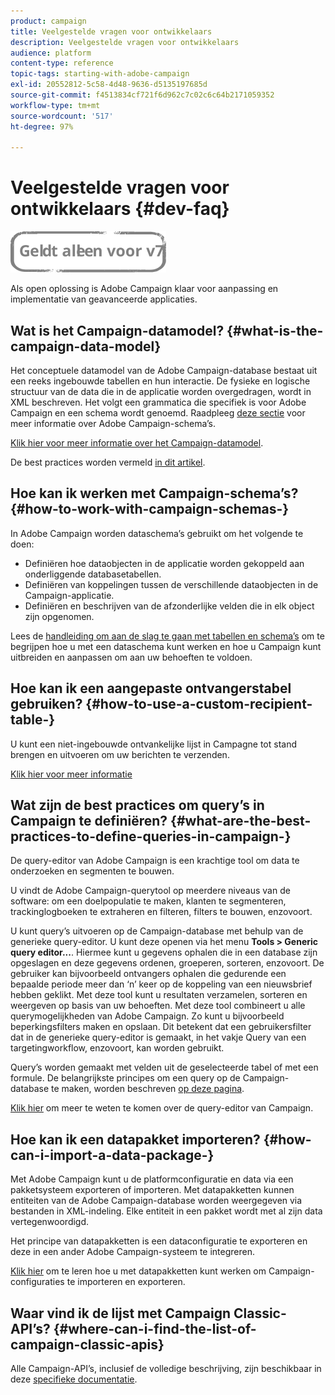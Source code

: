 ```yaml
---
product: campaign
title: Veelgestelde vragen voor ontwikkelaars
description: Veelgestelde vragen voor ontwikkelaars
audience: platform
content-type: reference
topic-tags: starting-with-adobe-campaign
exl-id: 20552812-5c58-4d48-9636-d5135197685d
source-git-commit: f4513834cf721f6d962c7c02c6c64b2171059352
workflow-type: tm+mt
source-wordcount: '517'
ht-degree: 97%

---
```


# Veelgestelde vragen voor ontwikkelaars {#dev-faq}

![](../../assets/v7-only.svg)

Als open oplossing is Adobe Campaign klaar voor aanpassing en implementatie van geavanceerde applicaties.

## Wat is het Campaign-datamodel? {#what-is-the-campaign-data-model}

Het conceptuele datamodel van de Adobe Campaign-database bestaat uit een reeks ingebouwde tabellen en hun interactie. De fysieke en logische structuur van de data die in de applicatie worden overgedragen, wordt in XML beschreven. Het volgt een grammatica die specifiek is voor Adobe Campaign en een schema wordt genoemd. Raadpleeg [deze sectie](../../configuration/using/about-schema-edition.md) voor meer informatie over Adobe Campaign-schema’s.

[Klik hier voor meer informatie over het Campaign-datamodel](https://helpx.adobe.com/nl/campaign/kb/acc-datamodel.html).

De best practices worden vermeld [in dit artikel](../../configuration/using/data-model-best-practices.md).

## Hoe kan ik werken met Campaign-schema’s? {#how-to-work-with-campaign-schemas-}

In Adobe Campaign worden dataschema’s gebruikt om het volgende te doen:

* Definiëren hoe dataobjecten in de applicatie worden gekoppeld aan onderliggende databasetabellen.
* Definiëren van koppelingen tussen de verschillende dataobjecten in de Campaign-applicatie.
* Definiëren en beschrijven van de afzonderlijke velden die in elk object zijn opgenomen.

Lees de [handleiding om aan de slag te gaan met tabellen en schema’s](../../configuration/using/about-schema-edition.md) om te begrijpen hoe u met een dataschema kunt werken en hoe u Campaign kunt uitbreiden en aanpassen om aan uw behoeften te voldoen.

## Hoe kan ik een aangepaste ontvangerstabel gebruiken? {#how-to-use-a-custom-recipient-table-}

U kunt een niet-ingebouwde ontvankelijke lijst in Campagne tot stand brengen en uitvoeren om uw berichten te verzenden.

[Klik hier voor meer informatie](../../configuration/using/about-custom-recipient-table.md)

## Wat zijn de best practices om query’s in Campaign te definiëren? {#what-are-the-best-practices-to-define-queries-in-campaign-}

De query-editor van Adobe Campaign is een krachtige tool om data te onderzoeken en segmenten te bouwen.

U vindt de Adobe Campaign-querytool op meerdere niveaus van de software: om een doelpopulatie te maken, klanten te segmenteren, trackinglogboeken te extraheren en filteren, filters te bouwen, enzovoort.

U kunt query’s uitvoeren op de Campaign-database met behulp van de generieke query-editor. U kunt deze openen via het menu **Tools > Generic query editor...**. Hiermee kunt u gegevens ophalen die in een database zijn opgeslagen en deze gegevens ordenen, groeperen, sorteren, enzovoort. De gebruiker kan bijvoorbeeld ontvangers ophalen die gedurende een bepaalde periode meer dan ‘n’ keer op de koppeling van een nieuwsbrief hebben geklikt. Met deze tool kunt u resultaten verzamelen, sorteren en weergeven op basis van uw behoeften. Met deze tool combineert u alle querymogelijkheden van Adobe Campaign. Zo kunt u bijvoorbeeld beperkingsfilters maken en opslaan. Dit betekent dat een gebruikersfilter dat in de generieke query-editor is gemaakt, in het vakje Query van een targetingworkflow, enzovoort, kan worden gebruikt.

Query’s worden gemaakt met velden uit de geselecteerde tabel of met een formule. De belangrijkste principes om een query op de Campaign-database te maken, worden beschreven [op deze pagina](../../platform/using/about-queries-in-campaign.md).

[Klik hier](../../workflow/using/query.md) om meer te weten te komen over de query-editor van Campaign.

## Hoe kan ik een datapakket importeren? {#how-can-i-import-a-data-package-}

Met Adobe Campaign kunt u de platformconfiguratie en data via een pakketsysteem exporteren of importeren. Met datapakketten kunnen entiteiten van de Adobe Campaign-database worden weergegeven via bestanden in XML-indeling. Elke entiteit in een pakket wordt met al zijn data vertegenwoordigd.

Het principe van datapakketten is een dataconfiguratie te exporteren en deze in een ander Adobe Campaign-systeem te integreren.

[Klik hier](../../platform/using/working-with-data-packages.md) om te leren hoe u met datapakketten kunt werken om Campaign-configuraties te importeren en exporteren.

## Waar vind ik de lijst met Campaign Classic-API’s? {#where-can-i-find-the-list-of-campaign-classic-apis}

Alle Campaign-API’s, inclusief de volledige beschrijving, zijn beschikbaar in deze [specifieke documentatie](https://experienceleague.adobe.com/developer/campaign-api/api/index.html?lang=nl).
